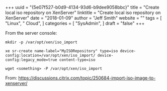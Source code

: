 +++ 
uuid = "{5e07f527-b0d9-4134-93d6-b9dee9058bbc}" 
title = "Create local iso repository on XenServer" 
linktitle = "Create local iso repository on XenServer" 
date = "2018-01-09" 
author = "Jeff Smith"
website = "" 
tags = [ "Linux", " Cloud",  ] 
categories = [ "SysAdmin",  ] 
draft = "false" 
+++ 

From the server console:


    mkdir -p /var/opt/xen/iso_import
    
    xe sr-create name-label="MyISORepository" type=iso device-config:location=/var/opt/xen/iso_import/ device-config:legacy_mode=true content-type=iso
    
    wget <something> -P /var/opt/xen/iso_import


From: https://discussions.citrix.com/topic/250684-import-iso-image-to-xenserver/ 
